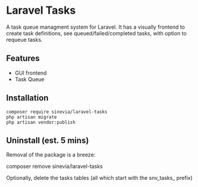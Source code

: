 # Laravel Tasks #

A task queue managment system for Laravel. It has a visually frontend to create task definitions, see queued/failed/completed tasks, with option to requeue tasks.

## Features ##

- GUI frontend
- Task Queue

## Installation ##

```
composer require sinevia/laravel-tasks
php artisan migrate
php artisan vendor:publish
```

## Uninstall (est. 5 mins) ##

Removal of the package is a breeze:

composer remove sinevia/laravel-tasks

Optionally, delete the tasks tables (all which start with the snv_tasks_ prefix)
